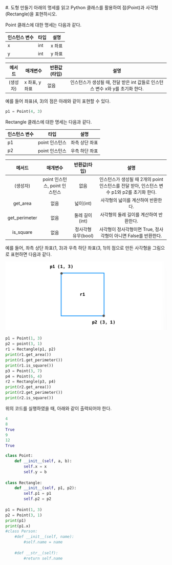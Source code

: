 

\#. 도형 만들기 아래의 명세를 읽고 Python 클래스를 활용하여 점(Point)과 사각형(Rectangle)을 표현하시오.

Point 클래스에 대한 명세는 다음과 같다.

| 인스턴스 변수 | 타입 | 설명   |
| ------------- | ---- | ------ |
| x             | int  | x 좌표 |
| y             | int  | y 좌표 |

|  메서드  | 매개변수       | 반환값(타입) |                             설명                             |
| :------: | -------------- | ------------ | :----------------------------------------------------------: |
| (생성자) | x 좌표, y 좌표 | 없음         | 인스턴스가 생성될 때, 전달 받은 int 값들로 인스턴스 변수 x와 y를 초기화 한다. |

예를 들어 좌표(4, 3)의 점은 아래와 같이 표현할 수 있다. 

``` python
p1 = Point(4, 3)
```



Rectangle 클래스에 대한 명세는 다음과 같다.

| 인스턴스 변수 | 타입           | 설명           |
| ------------- | -------------- | -------------- |
| p1            | point 인스턴스 | 좌측 상단 좌표 |
| p2            | point 인스턴스 | 우측 하단 좌표 |



|    메서드     |            매개변수            |    반환값(타입)     |                             설명                             |
| :-----------: | :----------------------------: | :-----------------: | :----------------------------------------------------------: |
|   (생성자)    | point 인스턴스, point 인스턴스 |        없음         | 인스턴스가 생성될 때 2개의 point 인스턴스를 전달 받아, 인스턴스 변수 p1와 p2를 초기화 한다. |
|   get_area    |              없음              |      넓이(int)      |              사각형의 넓이를 계산하여 반환한다.              |
| get_perimeter |              없음              |   둘레 길이 (int)   |           사각형의 둘레 길이를 계산하여 반환한다.            |
|   is_square   |              없음              | 정사각형 유무(bool) | 사각형이 정사각형이면 True, 정사각형이 아니면 False를 반환한다. |

예를 들어, 좌측 상단 좌표(1, 3)과 우측 하단 좌표(3, 1)의 점으로 만든 사각형을 그림으로 표현하면 다음과 같다. 

![image-20220126190738410](workshop.assets/image-20220126190738410.png)

``` python
p1 = Point(1, 3)
p2 = point(3, 1)
r1 = Rectangle(p1, p2)
print(r1.get_area())
print(r1.get_perimeter())
print(r1.is_square())
p3 = Point(3, 7)
p4 = Point(6, 4)
r2 = Rectangle(p3, p4)
print(r2.get_area())
print(r2.get_perimeter())
print(r2.is_square())
```

위의 코드를 실행하였을 때, 아래와 같이 출력되어야 한다. 

``` python
4
8
True
9
12
True
```



``` python
class Point:
    def __init__(self, a, b):
        self.x = x
        self.y = b
        
class Rectangle:
    def __init__(self, p1, p2):
        self.p1 = p1
        self.p2 = p2

p1 = Point(1, 3)
p2 = Point(3, 1)
print(p1)
print(p1.x)
#class Person:
    #def __init__(self, name):
        #self.name = name 
        
    #def __str__(self):
        #return self.name
```

